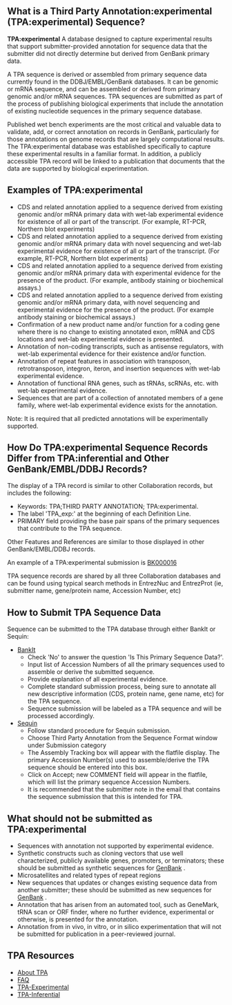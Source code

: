 
## What is a Third Party Annotation:experimental (TPA:experimental) Sequence?

**TPA:experimental** A database designed to capture experimental results that support submitter-provided annotation for sequence data that the submitter did not directly determine but derived from GenBank primary data.

A TPA sequence is derived or assembled from primary sequence data currently found in the DDBJ/EMBL/GenBank databases. It can be genomic or mRNA sequence, and can be assembled or derived from primary genomic and/or mRNA sequences. TPA sequences are submitted as part of the process of publishing biological experiments that include the annotation of existing nucleotide sequences in the primary sequence database.

Published wet bench experiments are the most critical and valuable data to validate, add, or correct annotation on records in GenBank, particularly for those annotations on genome records that are largely computational results. The TPA:experimental database was established specifically to capture these experimental results in a familiar format. In addition, a publicly accessible TPA record will be linked to a publication that documents that the data are supported by biological experimentation.

## Examples of TPA:experimental

*   CDS and related annotation applied to a sequence derived from existing genomic and/or mRNA primary data with wet-lab experimental evidence for existence of all or part of the transcript. (For example, RT-PCR, Northern blot experiments)
*   CDS and related annotation applied to a sequence derived from existing genomic and/or mRNA primary data with novel sequencing and wet-lab experimental evidence for existence of all or part of the transcript. (For example, RT-PCR, Northern blot experiments)
*   CDS and related annotation applied to a sequence derived from existing genomic and/or mRNA primary data with experimental evidence for the presence of the product. (For example, antibody staining or biochemical assays.)
*   CDS and related annotation applied to a sequence derived from existing genomic and/or mRNA primary data, with novel sequencing and experimental evidence for the presence of the product. (For example antibody staining or biochemical assays.)
*   Confirmation of a new product name and/or function for a coding gene where there is no change to existing annotated exon, mRNA and CDS locations and wet-lab experimental evidence is presented.
*   Annotation of non-coding transcripts, such as antisense regulators, with wet-lab experimental evidence for their existence and/or function.
*   Annotation of repeat features in association with transposon, retrotransposon, integron, iteron, and insertion sequences with wet-lab experimental evidence.
*   Annotation of functional RNA genes, such as tRNAs, scRNAs, etc. with wet-lab experimental evidence.
*   Sequences that are part of a collection of annotated members of a gene family, where wet-lab experimental evidence exists for the annotation.

Note: It is required that all predicted annotations will be experimentally supported.

## How Do TPA:experimental Sequence Records Differ from TPA:inferential and Other GenBank/EMBL/DDBJ Records?

The display of a TPA record is similar to other Collaboration records, but includes the following:

*   Keywords: TPA;THIRD PARTY ANNOTATION; TPA:experimental.
*   The label 'TPA_exp:' at the beginning of each Definition Line.
*   PRIMARY field providing the base pair spans of the primary sequences that contribute to the TPA sequence.

Other Features and References are similar to those displayed in other GenBank/EMBL/DDBJ records.

An example of a TPA:experimental submission is [BK000016](http://www.ncbi.nlm.nih.gov/sites/entrez?cmd=Retrieve&db=nucleotide&dopt=GenBank&list_uids=20043254)

TPA sequence records are shared by all three Collaboration databases and can be found using typical search methods in EntrezNuc and EntrezProt (ie, submitter name, gene/protein name, Accession Number, etc)

## How to Submit TPA Sequence Data

Sequence can be submitted to the TPA database through either BankIt or Sequin:

*   [BankIt](http://www.ncbi.nlm.nih.gov/WebSub/?tool=genbank)
    *   Check 'No' to answer the question 'Is This Primary Sequence Data?'.
    *   Input list of Accession Numbers of all the primary sequences used to assemble or derive the submitted sequence.
    *   Provide explanation of all experimental evidence.
    *   Complete standard submission process, being sure to annotate all new descriptive information (CDS, protein name, gene name, etc) for the TPA sequence.
    *   Sequence submission will be labeled as a TPA sequence and will be processed accordingly.
*   [Sequin](http://www.ncbi.nlm.nih.gov/Sequin/)
    *   Follow standard procedure for Sequin submission.
    *   Choose Third Party Annotation from the Sequence Format window under Submission category
    *   The Assembly Tracking box will appear with the flatfile display. The primary Accession Number(s) used to assemble/derive the TPA sequence should be entered into this box.
    *   Click on Accept; new COMMENT field will appear in the flatfile, which will list the primary sequence Accession Numbers.
    *   It is recommended that the submitter note in the email that contains the sequence submission that this is intended for TPA.

## What should not be submitted as TPA:experimental

*   Sequences with annotation not supported by experimental evidence.
*   Synthetic constructs such as cloning vectors that use well characterized, publicly available genes, promoters, or terminators; these should be submitted as synthetic sequences for [GenBank](/Genbank/submit) .
*   Microsatellites and related types of repeat regions
*   New sequences that updates or changes existing sequence data from another submitter; these should be submitted as new sequences for [GenBank](/Genbank/submit) .
*   Annotation that has arisen from an automated tool, such as GeneMark, tRNA scan or ORF finder, where no further evidence, experimental or otherwise, is presented for the annotation.
*   Annotation from in vivo, in vitro, or in silico experimentation that will not be submitted for publication in a peer-reviewed journal.





<div id="shared-content-1" nid="1308">

<div class="rightnav">

## TPA Resources

*   [About TPA](/~/TPA)
*   [FAQ](/~/tpafaq)
*   [TPA-Experimental](/~/TPA-Exp)
*   [TPA-Inferential](/~/TPA-Inf)



